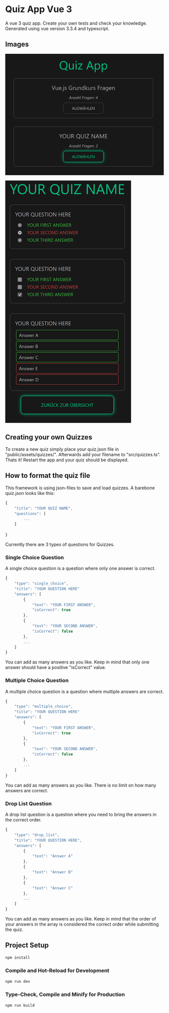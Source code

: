 # Quiz App Vue 3

A vue 3 quiz app. Create your own tests and check your knowledge.
Generated using vue version 3.3.4 and typescript.

## Images

![Home](https://github.com/Flashrex/quiz-app/blob/master/public/assets/images/home.png?raw=true)

![Quiz_Submitted](https://github.com/Flashrex/quiz-app/blob/master/public/assets/images/quiz_submitted.png?raw=true)

## Creating your own Quizzes

To create a new quiz simply place your quiz.json file in "public/assets/quizzes/". 
Afterwards add your filename to "src/quizzes.ts".
Thats it! Restart the app and your quiz should be displayed.

## How to format the quiz file

This framework is using json-files to save and load quizzes.
A barebone quiz.json looks like this:

```js
{
    "title": "YOUR QUIZ NAME",
    "questions": [
        ...
    ]

}
```

Currently there are 3 types of questions for Quizzes.

### Single Choice Question
A single choice question is a question where only one answer is correct.

```js
{
    "type": "single_choice",
    "title": "YOUR QUESTION HERE"
    "answers": [
        {
            "text": "YOUR FIRST ANSWER",
            "isCorrect": true
        },
        {
            "text": "YOUR SECOND ANSWER",
            "isCorrect": false
        },
        ...
    ]
}
```

You can add as many answers as you like. Keep in mind that only one answer should have a positive "isCorrect" value.

### Multiple Choice Question
A multiple choice question is a question where multiple answers are correct.

```js
{
    "type": "multiple_choice",
    "title": "YOUR QUESTION HERE"
    "answers": [
        {
            "text": "YOUR FIRST ANSWER",
            "isCorrect": true
        },
        {
            "text": "YOUR SECOND ANSWER",
            "isCorrect": false
        },
        ...
    ]
}
```

You can add as many answers as you like.
There is no limit on how many answers are correct.

### Drop List Question
A drop list question is a question where you need to bring the answers in the correct order.

```js
{
    "type": "drop_list",
    "title": "YOUR QUESTION HERE",
    "answers": [
        {
            "text": "Answer A"
        },
        {
            "text": "Answer B"
        },
        {
            "text": "Answer C"
        },
        ...
    ]
}
```

You can add as many answers as you like. 
Keep in mind that the order of your answers in the array is considered the correct order while submitting the quiz.

## Project Setup

```sh
npm install
```

### Compile and Hot-Reload for Development

```sh
npm run dev
```

### Type-Check, Compile and Minify for Production

```sh
npm run build
```
